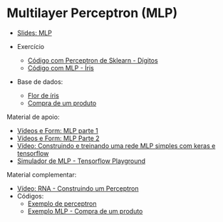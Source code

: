 # Multilayer Perceptron (MLP) 
* [Slides: MLP](https://docs.google.com/presentation/d/1oIzH-SNbJ3_4vYZdt_IZQi3537BUJKsvio_oV8c8Bnc/edit?usp=sharing)
* Exercício
  * [Código com Perceptron de Sklearn - Dígitos](https://colab.research.google.com/drive/1eppuqhaH3qa09_I_IiYbz2ftpAMbQKn5?usp=sharing)
  * [Código com MLP - Íris](https://colab.research.google.com/drive/1y0tUhGB3cwWMdMOO9Z5_5OG0gGXNJHq1?usp=sharing)

* Base de dados:
  * [Flor de íris](https://raw.githubusercontent.com/ect-info/ml/master/dados/Iris.csv)
  * [Compra de um produto](https://raw.githubusercontent.com/ect-info/ml/master/dados/Social_Network_Ads.csv)

Material de apoio: 
* [Vídeos e Form: MLP parte 1](https://docs.google.com/forms/d/e/1FAIpQLSc_kQ1w4tnsrRjPsS56jOKZ7Bb1ZwN0bOAEwVRW0pKBWtyZkQ/viewform?usp=sf_link)   
* [Vídeos e Form: MLP Parte 2](https://docs.google.com/forms/d/e/1FAIpQLSdFS64t1TlAq9mYtgx6JAi_-XoplMcY0Hj2xc1dub8riXWFTA/viewform?usp=sf_link)   
* [Vídeo: Construindo e treinando uma rede MLP simples com keras e tensorflow](https://youtu.be/qyMO5UHLgs4) 
* [Simulador de MLP - Tensorflow Playground](https://playground.tensorflow.org/)


Material complementar: 
* [Vídeo: RNA - Construindo um Perceptron](https://youtu.be/uTi0O3tjdSM)
* Códigos:
  * [Exemplo de perceptron](https://colab.research.google.com/drive/1jbFCvifaAou19mlu2pI3Rso8DoMow_zl?usp=sharing)
  * [Exemplo MLP - Compra de um produto](https://colab.research.google.com/drive/1wR1xoQGDrgDUysDqWkhVdvNj-qluo2pk?usp=sharing)
